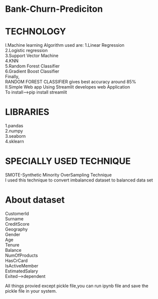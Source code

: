 # Bank-Churn-Prediciton<br>
# TECHNOLOGY<br>
I.Machine learning
Algorithm used are:
1.Linear Regression<br>
2.Logistic regression<br>
3.Support Vector Machine<br>
4.KNN<br>
5.Random Forest Classifier<br>
6.Gradient Boost Classifier<br>
Finally,<br>
RANDOM FOREST CLASSIFIER gives best accuracy around 85%<br>
II.Simple Web app
Using Streamlit developes web Application<br>
To install-->pip install streamlit<br>
# LIBRARIES
1.pandas<br>
2.numpy<br>
3.seaborn<br>
4.sklearn<br>
# SPECIALLY USED TECHNIQUE<br>
SMOTE-Synthetic Minority OverSampling Technique<br>
I used this technique to convert imbalanced dataset to balanced data set<br>

# About dataset
CustomerId<br>
Surname<br>
CreditScore<br>
Geography<br>
Gender<br>
Age<br>
Tenure<br>
Balance<br>
NumOfProducts<br>
HasCrCard<br>
IsActiveMember<br>
EstimatedSalary<br>
Exited-->dependent<br>

All things provied except pickle file,you can run ipynb file and save the pickle file in your system.
